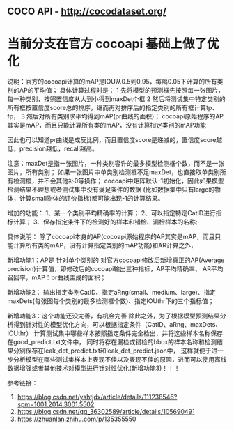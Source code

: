 ## COCO API - http://cocodataset.org/
# 当前分支在官方 cocoapi 基础上做了优化

说明：官方的cocoapi计算的mAP是IOU从0.5到0.95，每隔0.05下计算的所有类别的AP的平均值；
具体计算过程时是：
1 先将模型的预测框先按照每一张图片，每一种类别，按照置信度从大到小得到maxDet个框
2 然后将测试集中特定类别的所有框按置信度score总的排序，继而再对排序后的指定类别的所有框计算tp、fp，
3 然后对所有类别求平均得到mAP(pr曲线的面积)；
cocoapi原始程序的AP其实是mAP，而且只能计算所有类的mAP，没有计算指定类别的mAP功能

因此也可以知道pr曲线是成反比例，而且置信度score是递减的，置信度score越低，precision越低，recall越高。

注意：maxDet是指一张图片，一种类别容许的最多模型检测框个数，而不是一张图片，所有类别；
如果一张图片中单类别检测框不足maxDet，也直接取单类别所有检测框，并不会其他补0等操作；
cocoapi中矩阵默认-1初始化，因此如果模型检测结果不理想或者测试集中没有满足条件的数据
(比如数据集中只有large的物体，计算small物体的评价指标)都可能出现-1的计算结果。


增加的功能：
1、某一个类别平均精确率的计算；
2、可以指定特定CatID进行指标计算；
3、保存指定条件下的检测好的样本和错检、漏检样本的名称;

具体说明：
除了cocoapi本身的AP(cocoapi原始程序的AP其实是mAP，而且只能计算所有类的mAP，没有计算指定类别的mAP功能)和AR计算之外，

新增功能1：AP是 针对单个类别的
对官方cocoapi修改后新增真正的AP(Average precision)计算值，即修改后的cocoapi输出三种指标，AP平均精确率、
AR平均召回率，mAP：pr曲线围成的面积；

新增功能2：
输出指定类别CatID、指定aRng(small、medium、large)、指定maxDets(每张图每个类别的最多检测框个数)、指定IOUthr下的三个指标值；

新增功能3：这个功能还没完善，有机会完善
除此之外，为了根据模型预测结果分析得到针对性的模型优化方向，可以根据指定条件（CatID、aRng、maxDets、IOUthr）
计算测试集中哪些样本按照指定条件完全检出，并将这些样本名称保存在good_predict.txt文件中，
同时将存在漏检或错检的bbox的样本名称和检测结果分别保存在leak_det_predict.txt和leak_det_predict.json中，
这样就便于进一步分析模型在哪些测试集样本上表现不佳以及表现不佳的原因，进而可以使用离线数据增强或者其他技术对模型进行针对性优化(新增功能3)！！！

参考链接：
1. https://blog.csdn.net/yshtjdx/article/details/111238546?spm=1001.2014.3001.5502
2. https://blog.csdn.net/qq_36302589/article/details/105690491
3. https://zhuanlan.zhihu.com/p/135355550



